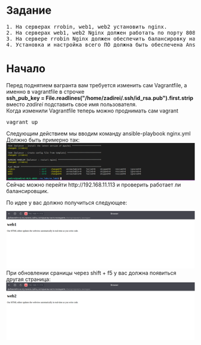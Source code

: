 <h1>Задание</h1>
<pre>
1. На серверах rrobin, web1, web2 установить nginx.
2. На серверах web1, web2 Nginx должен работать по порту 8080 и отдавать кастомную страницу, зайдя на которую можно понять на каком сервере вы находитесь.
3. На сервере rrobin Nginx должен обеспечить балансировку нагрузки серверов web1 и web2 в режиме round-robin. Вес каждого сервера одинаковый.
4. Установка и настройка всего ПО должна быть обеспечена Ansible-сценарием.
</pre>
<h1>Начало</h1>
Перед поднятием вагранта вам требуется изменить сам Vagrantfile, a именно в  vagrantfile в строчке<br><b>ssh_pub_key = File.readlines("/home/zadirei/.ssh/id_rsa.pub").first.strip</b><br>
вместо <em>zadirei</em> подставить свое имя пользователя.<br>
Когда изменили Vagrantfile теперь можно проднимать сам vagrant
<pre>vagrant up</pre>
Следующим действием мы вводим команду ansible-playbook nginx.yml
Должно быть примерно так:
<img src="https://github.com/ZadireyEvgeny/ZadireyEvgeny/blob/main/3.png">
Сейчас можно перейти http://192.168.11.113 и проверить работает ли балансировщик.
<p>По идее у вас должно получиться следующее:</p>
<img src="https://github.com/ZadireyEvgeny/ZadireyEvgeny/blob/main/1.png">
При обновлении сраницы через shift + f5  у вас должна появиться другая страница:
<img src="https://github.com/ZadireyEvgeny/ZadireyEvgeny/blob/main/2.png">
